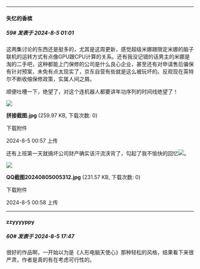 ﻿
*****

####  失忆的香槟  
##### 59#       发表于 2024-8-5 01:01

这两集讨论的东西还是挺多的，尤其是这周更新，感觉超级米娜跟限定米娜的脑子联机的运转方式有点像GPU跟CPU计算的关系。还有我没记错的话男主的米娜是淘的二手吧，这种都能上门保修的公司是什么良心企业，甚至还有对申请售后骗保有针对预案，未免有点太现实了，京东自营有些就是这么被玩坏的。反观现在英特尔不断收缩保修政策，实属人间之屑。

顺便吐槽一下，绝望了，对这个连机器人都要讲年功序列的时间线绝望了！

<img src="https://img.saraba1st.com/forum/202408/05/005752y8xq16akmv8xrqdk.jpg" referrerpolicy="no-referrer">

<strong>拼接截图.jpg</strong> (259.97 KB, 下载次数: 0)

下载附件

2024-8-5 00:57 上传

还有上班第一天就搞坏公司财产确实该汗流浃背了，勾起了我不愉快的回忆<img src="https://static.saraba1st.com/image/smiley/face2017/068.png" referrerpolicy="no-referrer">。

<img src="https://img.saraba1st.com/forum/202408/05/005803o1vvvks6t6o1x020.jpg" referrerpolicy="no-referrer">

<strong>QQ截图20240805005312.jpg</strong> (231.57 KB, 下载次数: 0)

下载附件

2024-8-5 00:58 上传


*****

####  zzyyyyppy  
##### 60#       发表于 2024-8-5 17:47

很好的作品啊，一开始以为是《人形电脑天使心》那种轻松的风格，结果看下来很严肃，作者是真的有在考虑可行性的。

